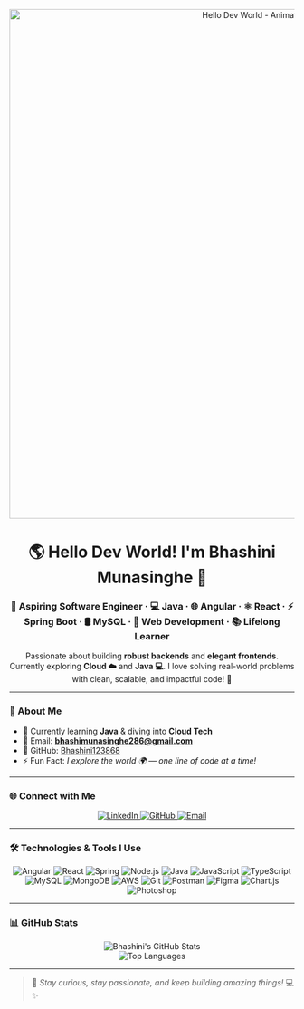 <!-- ===== README.md for Bhashini Munasinghe (GitHub Profile) ===== -->

<!-- ===== Option A: Animated banner (recommended) =====
  * Upload your animated banner GIF to your repo at: /assets/banner.gif
  * Or replace the URL below with any GIF hosted online.
-->
<p align="center">
  <img src="assets/banner.gif" alt="Hello Dev World - Animated Banner" width="900"/>
</p>

<!-- ===== Option B: If you don't want a banner, comment out the banner block above
     and uncomment the static heading below. ===== -->

<!--
<h1 align="center">🌎 Hello Dev World! I'm Bhashini Munasinghe 👋</h1>
-->

<h1 align="center">🌎 Hello Dev World! I'm <strong>Bhashini Munasinghe</strong> 👋</h1>
<h3 align="center">
  🚀 Aspiring Software Engineer &middot; 💻 Java &middot; 🌐 Angular &middot; ⚛️ React &middot; ⚡ Spring Boot
  &middot; 🛢️ MySQL &middot; 🎯 Web Development &middot; 📚 Lifelong Learner
</h3>

<p align="center">
  Passionate about building <strong>robust backends</strong> and <strong>elegant frontends</strong>.<br/>
  Currently exploring <strong>Cloud ☁️</strong> and <strong>Java 💻</strong>. I love solving real-world problems with clean, scalable, and impactful code! 🚀
</p>

---

### 📌 About Me
- 🌱 Currently learning **Java** & diving into **Cloud Tech**  
- 📧 Email: **bhashimunasinghe286@gmail.com**  
- 🔗 GitHub: [Bhashini123868](https://github.com/Bhashini123868)  
- ⚡ Fun Fact: *I explore the world 🌍 — one line of code at a time!*

---

### 🌐 Connect with Me
<p align="center">
  <a href="https://www.linkedin.com/in/bhashini-munasinghe-14a862334?utm_source=share&utm_campaign=share_via&utm_content=profile&utm_medium=android_app">
    <img src="https://img.shields.io/badge/LinkedIn-blue?style=for-the-badge&logo=linkedin" alt="LinkedIn"/>
  </a>
  <a href="https://github.com/Bhashini123868">
    <img src="https://img.shields.io/badge/GitHub-100000?style=for-the-badge&logo=github" alt="GitHub"/>
  </a>
  <a href="mailto:bhashimunasinghe286@gmail.com">
    <img src="https://img.shields.io/badge/Email-D14836?style=for-the-badge&logo=gmail&logoColor=white" alt="Email"/>
  </a>
</p>

---

### 🛠️ Technologies & Tools I Use
<p align="center">
  <img alt="Angular" src="https://img.shields.io/badge/Angular-DD0031?style=for-the-badge&logo=angular&logoColor=white"/>
  <img alt="React" src="https://img.shields.io/badge/React-61DAFB?style=for-the-badge&logo=react&logoColor=black"/>
  <img alt="Spring" src="https://img.shields.io/badge/Spring-6DB33F?style=for-the-badge&logo=spring&logoColor=white"/>
  <img alt="Node.js" src="https://img.shields.io/badge/Node.js-339933?style=for-the-badge&logo=node.js&logoColor=white"/>
  <img alt="Java" src="https://img.shields.io/badge/Java-007396?style=for-the-badge&logo=java&logoColor=white"/>
  <img alt="JavaScript" src="https://img.shields.io/badge/JavaScript-F7DF1E?style=for-the-badge&logo=javascript&logoColor=black"/>
  <img alt="TypeScript" src="https://img.shields.io/badge/TypeScript-3178C6?style=for-the-badge&logo=typescript&logoColor=white"/>
  <img alt="MySQL" src="https://img.shields.io/badge/MySQL-005C84?style=for-the-badge&logo=mysql&logoColor=white"/>
  <img alt="MongoDB" src="https://img.shields.io/badge/MongoDB-4EA94B?style=for-the-badge&logo=mongodb&logoColor=white"/>
  <img alt="AWS" src="https://img.shields.io/badge/AWS-232F3E?style=for-the-badge&logo=amazon-aws&logoColor=white"/>
  <img alt="Git" src="https://img.shields.io/badge/Git-F05032?style=for-the-badge&logo=git&logoColor=white"/>
  <img alt="Postman" src="https://img.shields.io/badge/Postman-FF6C37?style=for-the-badge&logo=postman&logoColor=white"/>
  <img alt="Figma" src="https://img.shields.io/badge/Figma-F24E1E?style=for-the-badge&logo=figma&logoColor=white"/>
  <img alt="Chart.js" src="https://img.shields.io/badge/Chart.js-FF6384?style=for-the-badge&logo=chartdotjs&logoColor=white"/>
  <img alt="Photoshop" src="https://img.shields.io/badge/Photoshop-31A8FF?style=for-the-badge&logo=adobe-photoshop&logoColor=white"/>
</p>

---

### 📊 GitHub Stats
<p align="center">
  <img src="https://github-readme-stats.vercel.app/api?username=Bhashini123868&show_icons=true&theme=radical" alt="Bhashini's GitHub Stats"/>
  <br/>
  <img src="https://github-readme-stats.vercel.app/api/top-langs/?username=Bhashini123868&layout=compact&theme=radical" alt="Top Languages"/>
</p>

---

> 🌟 *Stay curious, stay passionate, and keep building amazing things!* 💻✨

<!-- ===== Instructions =====
1. To use the animated banner:
   - Add your GIF file into the repo (e.g., create folder `assets` and upload `banner.gif` there),
   - OR replace `assets/banner.gif` with any externally hosted GIF URL.
2. If you don't want the banner, remove or comment the <img> block and use the static <h1> heading (Option B).
3. You can customize colors, themes, badges, and the GitHub stats theme via the API query params.
-->

